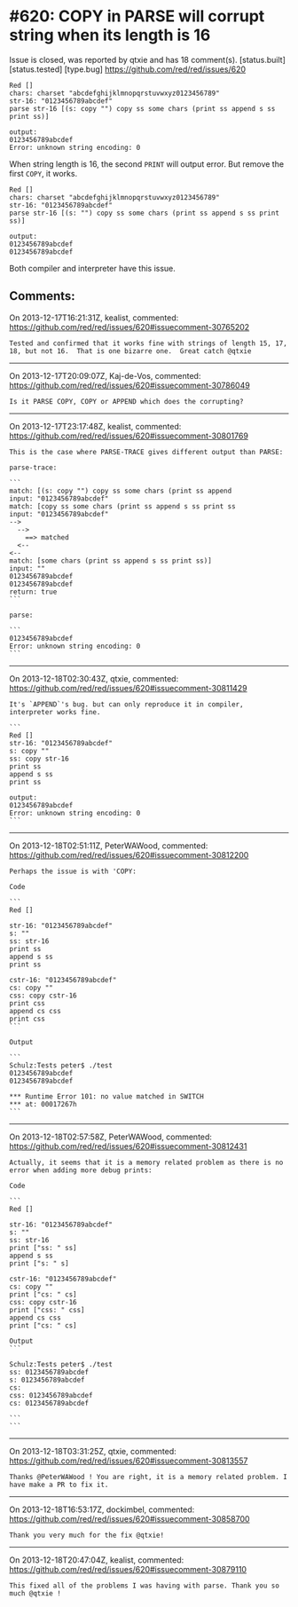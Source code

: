 
#620: COPY in PARSE will corrupt string when its length is 16
================================================================================
Issue is closed, was reported by qtxie and has 18 comment(s).
[status.built] [status.tested] [type.bug]
<https://github.com/red/red/issues/620>

```
Red []
chars: charset "abcdefghijklmnopqrstuvwxyz0123456789"
str-16: "0123456789abcdef"
parse str-16 [(s: copy "") copy ss some chars (print ss append s ss print ss)]

output:
0123456789abcdef
Error: unknown string encoding: 0
```

When string length is 16, the second `PRINT` will output error.
But remove the first `COPY`, it works.

```
Red []
chars: charset "abcdefghijklmnopqrstuvwxyz0123456789"
str-16: "0123456789abcdef"
parse str-16 [(s: "") copy ss some chars (print ss append s ss print ss)]

output:
0123456789abcdef
0123456789abcdef
```

Both compiler and interpreter have this issue.



Comments:
--------------------------------------------------------------------------------

On 2013-12-17T16:21:31Z, kealist, commented:
<https://github.com/red/red/issues/620#issuecomment-30765202>

    Tested and confirmed that it works fine with strings of length 15, 17, 18, but not 16.  That is one bizarre one.  Great catch @qtxie 

--------------------------------------------------------------------------------

On 2013-12-17T20:09:07Z, Kaj-de-Vos, commented:
<https://github.com/red/red/issues/620#issuecomment-30786049>

    Is it PARSE COPY, COPY or APPEND which does the corrupting?

--------------------------------------------------------------------------------

On 2013-12-17T23:17:48Z, kealist, commented:
<https://github.com/red/red/issues/620#issuecomment-30801769>

    This is the case where PARSE-TRACE gives different output than PARSE:
    
    parse-trace:
    
    ```
    match: [(s: copy "") copy ss some chars (print ss append
    input: "0123456789abcdef"
    match: [copy ss some chars (print ss append s ss print ss
    input: "0123456789abcdef"
    -->
      -->
        ==> matched
      <--
    <--
    match: [some chars (print ss append s ss print ss)]
    input: ""
    0123456789abcdef
    0123456789abcdef
    return: true
    ```
    
    parse:
    
    ```
    0123456789abcdef
    Error: unknown string encoding: 0
    ```

--------------------------------------------------------------------------------

On 2013-12-18T02:30:43Z, qtxie, commented:
<https://github.com/red/red/issues/620#issuecomment-30811429>

    It's `APPEND`'s bug. but can only reproduce it in compiler, interpreter works fine.
    
    ```
    Red []
    str-16: "0123456789abcdef"
    s: copy ""
    ss: copy str-16
    print ss
    append s ss
    print ss
    
    output:
    0123456789abcdef
    Error: unknown string encoding: 0
    ```

--------------------------------------------------------------------------------

On 2013-12-18T02:51:11Z, PeterWAWood, commented:
<https://github.com/red/red/issues/620#issuecomment-30812200>

    Perhaps the issue is with 'COPY:
    
    Code 
    
    ```
    Red []
    
    str-16: "0123456789abcdef"
    s: ""
    ss: str-16
    print ss
    append s ss
    print ss
    
    cstr-16: "0123456789abcdef"
    cs: copy ""
    css: copy cstr-16
    print css
    append cs css
    print css
    ```
    
    Output
    
    ```
    Schulz:Tests peter$ ./test
    0123456789abcdef
    0123456789abcdef
    
    *** Runtime Error 101: no value matched in SWITCH
    *** at: 00017267h
    ```

--------------------------------------------------------------------------------

On 2013-12-18T02:57:58Z, PeterWAWood, commented:
<https://github.com/red/red/issues/620#issuecomment-30812431>

    Actually, it seems that it is a memory related problem as there is no error when adding more debug prints:
    
    Code
    
    ```
    Red []
    
    str-16: "0123456789abcdef"
    s: ""
    ss: str-16
    print ["ss: " ss]
    append s ss
    print ["s: " s]
    
    cstr-16: "0123456789abcdef"
    cs: copy ""
    print ["cs: " cs]
    css: copy cstr-16
    print ["css: " css]
    append cs css
    print ["cs: " cs]
    
    Output
    ```
    
    Schulz:Tests peter$ ./test
    ss: 0123456789abcdef
    s: 0123456789abcdef
    cs: 
    css: 0123456789abcdef
    cs: 0123456789abcdef
    
    ```
    ```

--------------------------------------------------------------------------------

On 2013-12-18T03:31:25Z, qtxie, commented:
<https://github.com/red/red/issues/620#issuecomment-30813557>

    Thanks @PeterWAWood ! You are right, it is a memory related problem. I have make a PR to fix it.

--------------------------------------------------------------------------------

On 2013-12-18T16:53:17Z, dockimbel, commented:
<https://github.com/red/red/issues/620#issuecomment-30858700>

    Thank you very much for the fix @qtxie!

--------------------------------------------------------------------------------

On 2013-12-18T20:47:04Z, kealist, commented:
<https://github.com/red/red/issues/620#issuecomment-30879110>

    This fixed all of the problems I was having with parse. Thank you so much @qtxie !

